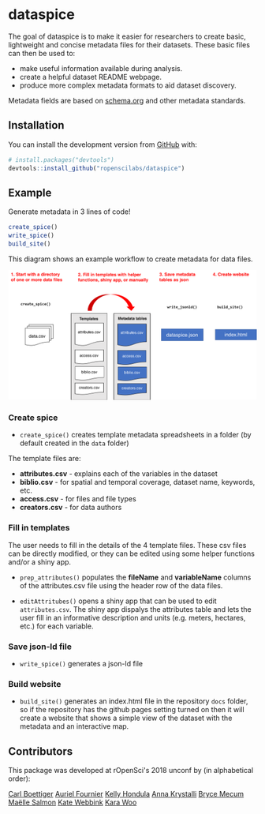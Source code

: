 
<!-- README.md is generated from README.Rmd. Please edit that file -->
dataspice
=========

The goal of dataspice is to make it easier for researchers to create basic, lightweight and concise metadata files for their datasets. These basic files can then be used to:

-   make useful information available during analysis.
-   create a helpful dataset README webpage.
-   produce more complex metadata formats to aid dataset discovery.

Metadata fields are based on [schema.org](http://schema.org/Dataset) and other metadata standards.

Installation
------------

You can install the development version from [GitHub](https://github.com/) with:

``` r
# install.packages("devtools")
devtools::install_github("ropenscilabs/dataspice")
```

Example
-------

Generate metadata in 3 lines of code!

``` r
create_spice()
write_spice() 
build_site()
```

This diagram shows an example workflow to create metadata for data files.

![worfklow](man/figures/dataspice_workflow.png)

### Create spice

-   `create_spice()` creates template metadata spreadsheets in a folder (by default created in the `data` folder)

The template files are:

-   **attributes.csv** - explains each of the variables in the dataset
-   **biblio.csv** - for spatial and temporal coverage, dataset name, keywords, etc.
-   **access.csv** - for files and file types
-   **creators.csv** - for data authors

### Fill in templates

The user needs to fill in the details of the 4 template files. These csv files can be directly modified, or they can be edited using some helper functions and/or a shiny app.

-   `prep_attributes()` populates the **fileName** and **variableName** columns of the attributes.csv file using the header row of the data files.

-   `editAttritubes()` opens a shiny app that can be used to edit `attributes.csv`. The shiny app dispalys the attributes table and lets the user fill in an informative description and units (e.g. meters, hectares, etc.) for each variable.

### Save json-ld file

-   `write_spice()` generates a json-ld file

### Build website

-   `build_site()` generates an index.html file in the repository `docs` folder, so if the repository has the github pages setting turned on then it will create a website that shows a simple view of the dataset with the metadata and an interactive map.

Contributors
------------

This package was developed at rOpenSci's 2018 unconf by (in alphabetical order):

[Carl Boettiger](https://github.com/cboettig) [Auriel Fournier](https://github.com/aurielfournier) [Kelly Hondula](https://github.com/khondula) [Anna Krystalli](https://github.com/annakrystalli) [Bryce Mecum](https://github.com/amoeba) [Maëlle Salmon](https://github.com/maelle) [Kate Webbink](https://github.com/magpiedin) [Kara Woo](https://github.com/karawoo)
